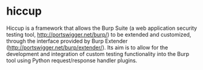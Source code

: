 hiccup
======

Hiccup is a framework that allows the Burp Suite (a web application security testing tool, http://portswigger.net/burp/) to be extended and customized, through the interface provided by Burp Extender (http://portswigger.net/burp/extender/). Its aim is to allow for the development and integration of custom testing functionality into the Burp tool using Python request/response handler plugins.